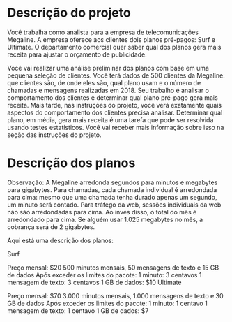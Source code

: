 # Descrição do projeto
Você trabalha como analista para a empresa de telecomunicações Megaline. A empresa oferece aos clientes dois planos pré-pagos: Surf e Ultimate. O departamento comercial quer saber qual dos planos gera mais receita para ajustar o orçamento de publicidade.

Você vai realizar uma análise preliminar dos planos com base em uma pequena seleção de clientes. Você terá dados de 500 clientes da Megaline: que clientes são, de onde eles são, qual plano usam e o número de chamadas e mensagens realizadas em 2018. Seu trabalho é analisar o comportamento dos clientes e determinar qual plano pré-pago gera mais receita. Mais tarde, nas instruções do projeto, você verá exatamente quais aspectos do comportamento dos clientes precisa analisar. Determinar qual plano, em média, gera mais receita é uma tarefa que pode ser resolvida usando testes estatísticos. Você vai receber mais informação sobre isso na seção das instruções do projeto.

# Descrição dos planos
Observação: A Megaline arredonda segundos para minutos e megabytes para gigabytes. Para chamadas, cada chamada individual é arredondada para cima: mesmo que uma chamada tenha durado apenas um segundo, um minuto será contado. Para tráfego da web, sessões individuais da web não são arredondadas para cima. Ao invés disso, o total do mês é arredondado para cima. Se alguém usar 1.025 megabytes no mês, a cobrança será de 2 gigabytes.

Aqui está uma descrição dos planos:

Surf

Preço mensal: $20
500 minutos mensais, 50 mensagens de texto e 15 GB de dados
Após exceder os limites do pacote:
1 minuto: 3 centavos
1 mensagem de texto: 3 centavos
1 GB de dados: $10
Ultimate

Preço mensal: $70
3.000 minutos mensais, 1.000 mensagens de texto e 30 GB de dados
Após exceder os limites do pacote:
1 minuto: 1 centavo
1 mensagem de texto: 1 centavo
1 GB de dados: $7
